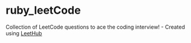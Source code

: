 # ruby_leetCode
Collection of LeetCode questions to ace the coding interview! - Created using [LeetHub](https://github.com/QasimWani/LeetHub)
